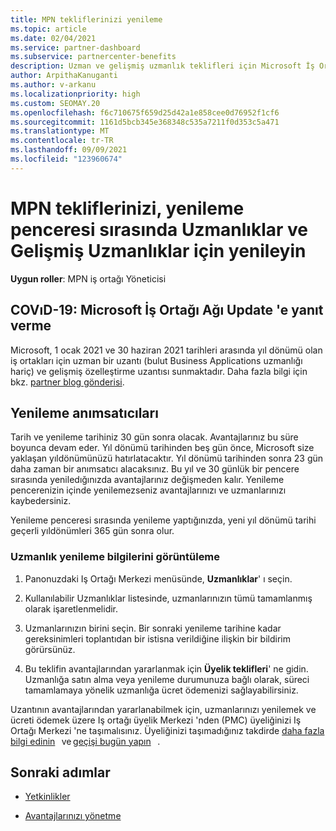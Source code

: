 ```yaml
---
title: MPN tekliflerinizi yenileme
ms.topic: article
ms.date: 02/04/2021
ms.service: partner-dashboard
ms.subservice: partnercenter-benefits
description: Uzman ve gelişmiş uzmanlık teklifleri için Microsoft İş Ortağı Ağı (MPN) tekliflerini Yenile-yenileme penceresi, satın alma tarihi ve bir gün için yıldönümüne başlar.
author: ArpithaKanuganti
ms.author: v-arkanu
ms.localizationpriority: high
ms.custom: SEOMAY.20
ms.openlocfilehash: f6c710675f659d25d42a1e858cee0d76952f1cf6
ms.sourcegitcommit: 1161d5bcb345e368348c535a7211f0d353c5a471
ms.translationtype: MT
ms.contentlocale: tr-TR
ms.lasthandoff: 09/09/2021
ms.locfileid: "123960674"
---
```

# <a name="renew-your-mpn-offers-for-competencies-and-advanced-specializations-during-the-renewal-window"></a>MPN tekliflerinizi, yenileme penceresi sırasında Uzmanlıklar ve Gelişmiş Uzmanlıklar için yenileyin

**Uygun roller**: MPN iş ortağı Yöneticisi

## <a name="responding-to-covid-19-microsoft-partner-network-update"></a>COVıD-19: Microsoft İş Ortağı Ağı Update 'e yanıt verme

Microsoft, 1 ocak 2021 ve 30 haziran 2021 tarihleri arasında yıl dönümü olan iş ortakları için uzman bir uzantı (bulut Business Applications uzmanlığı hariç) ve gelişmiş özelleştirme uzantısı sunmaktadır. Daha fazla bilgi için bkz. [partner blog gönderisi](https://blogs.partner.microsoft.com/mpn/responding-to-covid-19-microsoft-partner-network/).

## <a name="renewal-reminders"></a>Yenileme anımsatıcıları

Tarih ve yenileme tarihiniz 30 gün sonra olacak. Avantajlarınız bu süre boyunca devam eder. Yıl dönümü tarihinden beş gün önce, Microsoft size yaklaşan yıldönümünüzü hatırlatacaktır. Yıl dönümü tarihinden sonra 23 gün daha zaman bir anımsatıcı alacaksınız. Bu yıl ve 30 günlük bir pencere sırasında yeniledığınızda avantajlarınız değişmeden kalır. Yenileme pencerenizin içinde yenilemezseniz avantajlarınızı ve uzmanlarınızı kaybedersiniz.

Yenileme penceresi sırasında yenileme yaptığınızda, yeni yıl dönümü tarihi geçerli yıldönümleri 365 gün sonra olur.

### <a name="how-to-view-competency-renewal-information"></a>Uzmanlık yenileme bilgilerini görüntüleme

1. Panonuzdaki Iş Ortağı Merkezi menüsünde, **Uzmanlıklar**' ı seçin.  

2. Kullanılabilir Uzmanlıklar listesinde, uzmanlarınızın tümü tamamlanmış olarak işaretlenmelidir.  

3. Uzmanlarınızın birini seçin. Bir sonraki yenileme tarihine kadar gereksinimleri toplantıdan bir istisna verildiğine ilişkin bir bildirim görürsünüz.

4. Bu teklifin avantajlarından yararlanmak için **Üyelik teklifleri**' ne gidin. Uzmanlığa satın alma veya yenileme durumunuza bağlı olarak, süreci tamamlamaya yönelik uzmanlığa ücret ödemenizi sağlayabilirsiniz.

Uzantının avantajlarından yararlanabilmek için, uzmanlarınızı yenilemek ve ücreti ödemek üzere Iş ortağı üyelik Merkezi 'nden (PMC) üyeliğinizi Iş Ortağı Merkezi 'ne taşımalısınız. Üyeliğinizi taşımadığınız takdirde [daha fazla bilgi edinin](partner-membership-center-retirement-faq.md)   ve [geçişi bugün yapın](https://partners.microsoft.com/partnerprogram/Welcome.aspx)   .  

## <a name="next-steps"></a>Sonraki adımlar

- [Yetkinlikler](learn-about-competencies.md)

- [Avantajlarınızı yönetme](manage-your-partner-network-benefits.md)

